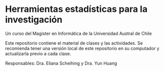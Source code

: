 # Herramientas estadísticas para la investigación 

Un curso del Magister en Informática de la Universidad Austral de Chile

Este repositorio contiene el material de clases y las actividades. Se recomienda tener una versión local de este repositorio en su computador y actualizarla previo a cada clase. 

Responsables: Dra. Eliana Scheihing y Dra. Yun Huang


